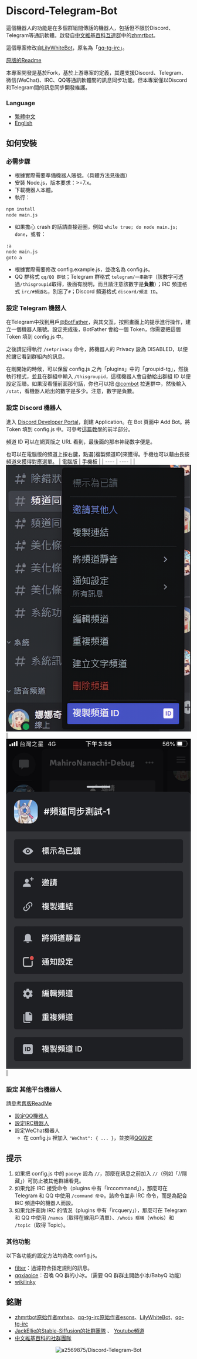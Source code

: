 # Discord-Telegram-Bot

這個機器人的功能是在多個群組間傳話的機器人，包括但不限於Discord、Telegram等通訊軟體。啟發自[中文維基百科互連群](https://zh.wikipedia.org/wiki/Wikipedia:%E4%B8%AD%E6%96%87%E7%B6%AD%E5%9F%BA%E7%99%BE%E7%A7%91%E5%BF%97%E9%A1%98%E8%80%85%E4%BA%92%E8%81%AF%E4%BA%A4%E6%B5%81%E7%BE%A4)中的[zhmrtbot](User:Renamed_user_9811840658/zhmrtbot)。

這個專案修改自[LilyWhiteBot](https://github.com/mrhso/LilyWhiteBot/tree/master)，原名為「[qq-tg-irc](https://github.com/esons/qq-tg-irc)」。

[原版的Readme](README-old.md)

本專案開發是基於Fork，基於上游專案的定義，其還支援Discord、Telegram、微信\(WeChat\)、IRC、QQ等通訊軟體間的訊息同步功能。但本專案僅以Discord和Telegram間的訊息同步開發維護。

### Language
* [繁體中文](README.zh-hant.md)
* [English](README.md)

## 如何安裝

### 必需步驟
* 根據實際需要準備機器人賬號。（具體方法見後面）
* 安裝 Node.js，版本要求：>=7.x。
* 下載機器人本體。
* 執行：
```
npm install
node main.js
```
* 如果擔心 crash 的話請直接迴圈，例如 `while true; do node main.js; done`，或者：
```batch
:a
node main.js
goto a
```
* 根據實際需要修改 config.example.js，並改名為 config.js。
* QQ 群格式 `qq/QQ 群號`；Telegram 群格式 `telegram/一串數字`（該數字可透過`/thisgroupid`取得，後面有說明，而且請注意該數字是**負數**）；IRC 頻道格式 `irc/#頻道名`，別忘了`#`；Discord 頻道格式 `discord/頻道 ID`。

### 設定 Telegram 機器人
在Telegram中找到用戶[@BotFather](https://t.me/BotFather)，與其交互，按照畫面上的提示進行操作，建立一個機器人賬號。設定完成後，BotFather 會給一個 Token，你需要把這個 Token 填到 config.js 中。

之後請記得執行 `/setprivacy` 命令，將機器人的 Privacy 設為 DISABLED，以便於讓它看到群組內的訊息。

在剛開始的時候，可以保留 config.js 之內「plugins」中的「groupid-tg」，然後執行程式，並且在群組中輸入 `/thisgroupid`，這樣機器人會自動給出群組 ID 以便設定互聯。如果沒看懂前面那句話，你也可以把 [@combot](https://t.me/combot) 拉進群中，然後輸入 `/stat`，看機器人給出的數字是多少。注意，數字是負數。

### 設定 Discord 機器人
進入 [Discord Developer Portal](https://discordapp.com/developers/applications/)，創建 Application。在 Bot 頁面中 Add Bot。將 Token 填到 config.js 中。可參考[這篇教學](https://hackmd.io/@smallshawn95/python_discord_bot_base)的前半部分。

頻道 ID 可以在網頁版之 URL 看到，最後面的那串神祕數字便是。

也可以在電腦版的頻道上按右鍵，點選\[複製頻道ID\]來獲得。手機也可以藉由長按頻道來獲得對應選單。
|   電腦版  |  手機板  |
|   ----    |  ----   |
| ![](readme/fig1.png) | ![](readme/fig2.png) |

### 設定 其他平台機器人
請[參考舊版ReadMe](README-old.md)
- [設定QQ機器人](README-old.md#設定-qq-機器人)
- [設定IRC機器人](README-old.md#設定-irc-機器人)
- 設定WeChat機器人
   * 在 config.js 裡加入 `"WeChat": { ... }`，並按照[QQ設定](README-old.md#設定-qq-機器人)

## 提示
1. 如果把 config.js 中的 `paeeye` 設為 `//`，那麼在訊息之前加入 `//`（例如「//隱藏」）可防止被其他群組看見。
2. 如果允許 IRC 接受命令（plugins 中有「irccommand」），那麼可在 Telegram 和 QQ 中使用 `/command 命令`。該命令並非 IRC 命令，而是為配合 IRC 頻道中的機器人而設。
3. 如果允許查詢 IRC 的情況（plugins 中有「ircquery」），那麼可在 Telegram 和 QQ 中使用 `/names`（取得在線用戶清單）、`/whois 暱稱`（whois）和 `/topic`（取得 Topic）。

### 其他功能
以下各功能的設定方法均為改 config.js。
* [filter](https://github.com/vjudge1/LilyWhiteBot/blob/master/plugins/filter.js)：過濾符合指定規則的訊息。
* [qqxiaoice](https://github.com/vjudge1/LilyWhiteBot/blob/master/plugins/qqxiaoice.js)：召喚 QQ 群的小冰。（需要 QQ 群群主開啟小冰/BabyQ 功能）
* [wikilinky](https://github.com/vjudge1/LilyWhiteBot/blob/master/plugins/wikilinky.js)

## 銘謝
*  [zhmrtbot原始作者mrhso](https://github.com/mrhso)、[qq-tg-irc原始作者esons](https://github.com/esons)、[LilyWhiteBot](https://github.com/mrhso/LilyWhiteBot/tree/master)、[qq-tg-irc](https://github.com/esons/qq-tg-irc)
*  [JackEllie的Stable-Siffusion的社群團隊](https://discord.gg/TM5d89YNwA) 、 [Youtube頻道](https://www.youtube.com/@JackEllie)
*  [中文維基百科的社群團隊](https://discord.gg/77n7vnu)

<p align="center"><img src="https://count.getloli.com/get/@a2569875-Discord-Telegram-Bot.github" alt="a2569875/Discord-Telegram-Bot"></p>
